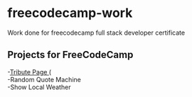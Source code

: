 # freecodecamp-work
Work done for freecodecamp full stack developer certificate
## Projects for FreeCodeCamp<br>
-<a href="https://github.com/npardon/freecodecamp-work/tree/master/Tribute%20Page">Tribute Page </a>(<br>
-Random Quote Machine<br>
-Show Local Weather<br>
